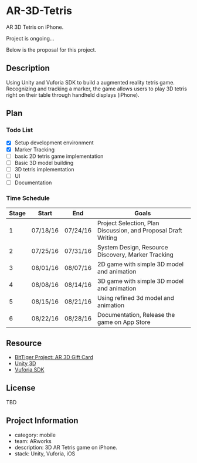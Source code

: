 # AR-3D-Tetris
AR 3D Tetris on iPhone.

Project is ongoing...

Below is the proposal for this project.

## Description
Using Unity and Vuforia SDK to build a augmented reality tetris game. Recognizing and tracking a marker, the game allows users to play 3D tetris right on their table through handheld displays (iPhone).

## Plan

### Todo List
- [x] Setup development environment
- [x] Marker Tracking 
- [ ] basic 2D tetris game implementation
- [ ] Basic 3D model building
- [ ] 3D tetris implementation
- [ ] UI
- [ ] Documentation

### Time Schedule

| Stage | Start  | End | Goals |
| ------------- | ------------- | ------------- | ------------- |
| 1 | 07/18/16  | 07/24/16  | Project Selection, Plan Discussion, and Proposal Draft Writing |
| 2 | 07/25/16  | 07/31/16  | System Design, Resource Discovery, Marker Tracking  |
| 3 | 08/01/16  | 08/07/16  | 2D game with simple 3D model and animation  |
| 4 | 08/08/16  | 08/14/16  | 3D game with simple 3D model and animation  |
| 5 | 08/15/16  | 08/21/16  | Using refined 3d model and animation  |
| 6 | 08/22/16  | 08/28/16  | Documentation, Release the game on App Store  |

## Resource
- [BitTiger Project: AR 3D Gift Card](https://www.bittiger.io/videos/WgJ3wYzX5NGiDEkNi/pZZmpXCYiQ6c6ZRdm)
- [Unity 3D](http://unity3d.com/)
- [Vuforia SDK](http://www.vuforia.com/)

## License
TBD

## Project Information
- category: mobile
- team: ARworks
- description: 3D AR Tetris game on iPhone.
- stack: Unity, Vuforia, iOS
